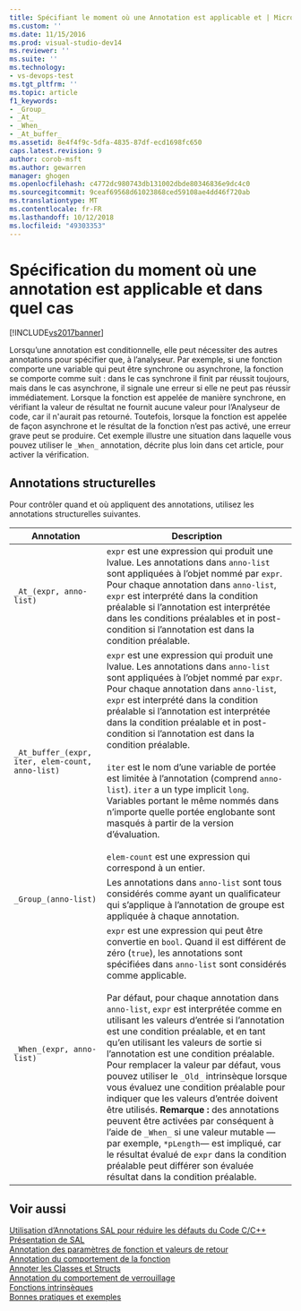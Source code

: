 ```yaml
---
title: Spécifiant le moment où une Annotation est applicable et | Microsoft Docs
ms.custom: ''
ms.date: 11/15/2016
ms.prod: visual-studio-dev14
ms.reviewer: ''
ms.suite: ''
ms.technology:
- vs-devops-test
ms.tgt_pltfrm: ''
ms.topic: article
f1_keywords:
- _Group_
- _At_
- _When_
- _At_buffer_
ms.assetid: 8e4f4f9c-5dfa-4835-87df-ecd1698fc650
caps.latest.revision: 9
author: corob-msft
ms.author: gewarren
manager: ghogen
ms.openlocfilehash: c4772dc980743db131002dbde80346836e9dc4c0
ms.sourcegitcommit: 9ceaf69568d61023868ced59108ae4dd46f720ab
ms.translationtype: MT
ms.contentlocale: fr-FR
ms.lasthandoff: 10/12/2018
ms.locfileid: "49303353"
---
```

# <a name="specifying-when-and-where-an-annotation-applies"></a>Spécification du moment où une annotation est applicable et dans quel cas
[!INCLUDE[vs2017banner](../includes/vs2017banner.md)]

Lorsqu’une annotation est conditionnelle, elle peut nécessiter des autres annotations pour spécifier que, à l’analyseur.  Par exemple, si une fonction comporte une variable qui peut être synchrone ou asynchrone, la fonction se comporte comme suit : dans le cas synchrone il finit par réussit toujours, mais dans le cas asynchrone, il signale une erreur si elle ne peut pas réussir immédiatement. Lorsque la fonction est appelée de manière synchrone, en vérifiant la valeur de résultat ne fournit aucune valeur pour l’Analyseur de code, car il n'aurait pas retourné.  Toutefois, lorsque la fonction est appelée de façon asynchrone et le résultat de la fonction n’est pas activé, une erreur grave peut se produire. Cet exemple illustre une situation dans laquelle vous pouvez utiliser le `_When_` annotation, décrite plus loin dans cet article, pour activer la vérification.  
  
## <a name="structural-annotations"></a>Annotations structurelles  
 Pour contrôler quand et où appliquent des annotations, utilisez les annotations structurelles suivantes.  
  
|Annotation|Description|  
|----------------|-----------------|  
|`_At_(expr, anno-list)`|`expr` est une expression qui produit une lvalue. Les annotations dans `anno-list` sont appliquées à l’objet nommé par `expr`. Pour chaque annotation dans `anno-list`, `expr` est interprété dans la condition préalable si l’annotation est interprétée dans les conditions préalables et in post-condition si l’annotation est dans la condition préalable.|  
|`_At_buffer_(expr, iter, elem-count, anno-list)`|`expr` est une expression qui produit une lvalue. Les annotations dans `anno-list` sont appliquées à l’objet nommé par `expr`. Pour chaque annotation dans `anno-list`, `expr` est interprété dans la condition préalable si l’annotation est interprétée dans la condition préalable et in post-condition si l’annotation est dans la condition préalable.<br /><br /> `iter` est le nom d’une variable de portée est limitée à l’annotation (comprend `anno-list`). `iter` a un type implicit `long`. Variables portant le même nommés dans n’importe quelle portée englobante sont masqués à partir de la version d’évaluation.<br /><br /> `elem-count` est une expression qui correspond à un entier.|  
|`_Group_(anno-list)`|Les annotations dans `anno-list` sont tous considérés comme ayant un qualificateur qui s’applique à l’annotation de groupe est appliquée à chaque annotation.|  
|`_When_(expr, anno-list)`|`expr` est une expression qui peut être convertie en `bool`. Quand il est différent de zéro (`true`), les annotations sont spécifiées dans `anno-list` sont considérés comme applicable.<br /><br /> Par défaut, pour chaque annotation dans `anno-list`, `expr` est interprétée comme en utilisant les valeurs d’entrée si l’annotation est une condition préalable, et en tant qu’en utilisant les valeurs de sortie si l’annotation est une condition préalable. Pour remplacer la valeur par défaut, vous pouvez utiliser le `_Old_` intrinsèque lorsque vous évaluez une condition préalable pour indiquer que les valeurs d’entrée doivent être utilisés. **Remarque :** des annotations peuvent être activées par conséquent à l’aide de `_When_` si une valeur mutable — par exemple, `*pLength`— est impliqué, car le résultat évalué de `expr` dans la condition préalable peut différer son évaluée résultat dans la condition préalable.|  
  
## <a name="see-also"></a>Voir aussi  
 [Utilisation d’Annotations SAL pour réduire les défauts du Code C/C++](../code-quality/using-sal-annotations-to-reduce-c-cpp-code-defects.md)   
 [Présentation de SAL](../code-quality/understanding-sal.md)   
 [Annotation des paramètres de fonction et valeurs de retour](../code-quality/annotating-function-parameters-and-return-values.md)   
 [Annotation du comportement de la fonction](../code-quality/annotating-function-behavior.md)   
 [Annoter les Classes et Structs](../code-quality/annotating-structs-and-classes.md)   
 [Annotation du comportement de verrouillage](../code-quality/annotating-locking-behavior.md)   
 [Fonctions intrinsèques](../code-quality/intrinsic-functions.md)   
 [Bonnes pratiques et exemples](../code-quality/best-practices-and-examples-sal.md)



